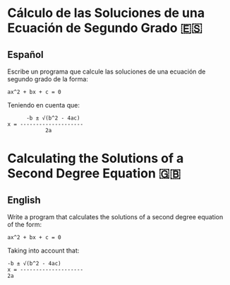 # Cálculo de las Soluciones de una Ecuación de Segundo Grado  🇪🇸

## Español

Escribe un programa que calcule las soluciones de una ecuación de segundo grado de la forma:
```
ax^2 + bx + c = 0
```
Teniendo en cuenta que:
```
      -b ± √(b^2 - 4ac)
x = --------------------
            2a
```

# Calculating the Solutions of a Second Degree Equation  🇬🇧

## English

Write a program that calculates the solutions of a second degree equation of the form:
```
ax^2 + bx + c = 0
```
Taking into account that:
```
-b ± √(b^2 - 4ac)
x = --------------------
2a
```
